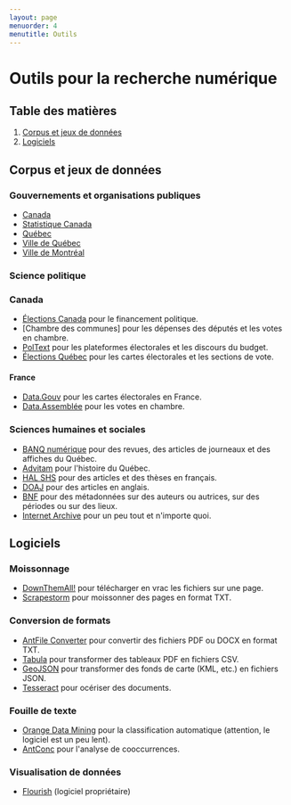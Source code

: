 ```yaml
---
layout: page
menuorder: 4
menutitle: Outils
---
```

# Outils pour la recherche numérique

## Table des matières

1. [Corpus et jeux de données](##Corpus-et-jeux-de-données)
3. [Logiciels](##Logiciels)

## Corpus et jeux de données

### Gouvernements et organisations publiques

- [Canada](https://ouvert.canada.ca/fr/donnees-ouvertes)
- [Statistique Canada](https://www.statcan.gc.ca/)
- [Québec](https://www.donneesquebec.ca/)
- [Ville de Québec](https://www.donneesquebec.ca/organisation/ville-de-quebec/)
- [Ville de Montréal](https://donnees.montreal.ca/)

### Science politique

### Canada
- [Élections Canada](https://www.elections.ca/content.aspx?section=fin&dir=oda&document=index&lang=f) pour le financement politique.
- [Chambre des communes] pour les dépenses des députés et les votes en chambre.
- [PolText](https://www.poltext.org/) pour les plateformes électorales et les discours du budget.
- [Élections Québec](https://www.dgeq.org/index.html) pour les cartes électorales et les sections de vote.

#### France
- [Data.Gouv](https://www.data.gouv.fr/fr/pages/donnees-des-elections/) pour les cartes électorales en France.
- [Data.Assemblée](https://data.assemblee-nationale.fr/) pour les votes en chambre.

### Sciences humaines et sociales

- [BANQ numérique](https://numerique.banq.qc.ca/patrimoine/) pour des revues, des articles de journeaux et des affiches du Québec.
- [Advitam](https://advitam.banq.qc.ca/) pour l'histoire du Québec.
- [HAL SHS](https://shs.hal.science/browse/domain/domain/shs) pour des articles et des thèses en français.
- [DOAJ](https://doaj.org/) pour des articles en anglais.
- [BNF](https://data.bnf.fr/fr/) pour des métadonnées sur des auteurs ou autrices, sur des périodes ou sur des lieux.
- [Internet Archive](https://archive.org/) pour un peu tout et n'importe quoi.

## Logiciels

### Moissonnage

- [DownThemAll!](https://www.downthemall.net/) pour télécharger en vrac les fichiers sur une page.
- [Scrapestorm](https://www.scrapestorm.com/) pour moissonner des pages en format TXT.

### Conversion de formats

- [AntFile Converter](https://www.laurenceanthony.net/software/antfileconverter/) pour convertir des fichiers PDF ou DOCX en format TXT.
- [Tabula](https://tabula.technology/) pour transformer des tableaux PDF en fichiers CSV.
- [GeoJSON](http://geojson.io/#map=2/0/20) pour transformer des fonds de carte (KML, etc.) en fichiers JSON.
- [Tesseract](https://github.com/tesseract-ocr/tesseract) pour océriser des documents.

### Fouille de texte

- [Orange Data Mining](https://orangedatamining.com) pour la classification automatique (attention, le logiciel est un peu lent).
- [AntConc](https://www.laurenceanthony.net/software/antconc/) pour l'analyse de cooccurrences.

### Visualisation de données

- [Flourish](https://flourish.studio/) (logiciel propriétaire)
